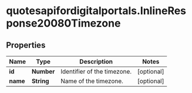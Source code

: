 # quotesapifordigitalportals.InlineResponse20080Timezone

## Properties

Name | Type | Description | Notes
------------ | ------------- | ------------- | -------------
**id** | **Number** | Identifier of the timezone. | [optional] 
**name** | **String** | Name of the timezone. | [optional] 


